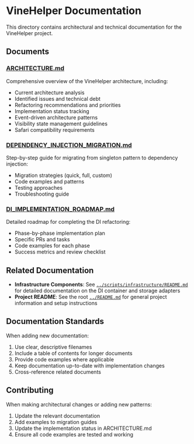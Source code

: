 # VineHelper Documentation

This directory contains architectural and technical documentation for the VineHelper project.

## Documents

### [ARCHITECTURE.md](./ARCHITECTURE.md)

Comprehensive overview of the VineHelper architecture, including:

- Current architecture analysis
- Identified issues and technical debt
- Refactoring recommendations and priorities
- Implementation status tracking
- Event-driven architecture patterns
- Visibility state management guidelines
- Safari compatibility requirements

### [DEPENDENCY_INJECTION_MIGRATION.md](./DEPENDENCY_INJECTION_MIGRATION.md)

Step-by-step guide for migrating from singleton pattern to dependency injection:

- Migration strategies (quick, full, custom)
- Code examples and patterns
- Testing approaches
- Troubleshooting guide

### [DI_IMPLEMENTATION_ROADMAP.md](./DI_IMPLEMENTATION_ROADMAP.md)

Detailed roadmap for completing the DI refactoring:

- Phase-by-phase implementation plan
- Specific PRs and tasks
- Code examples for each phase
- Success metrics and review checklist

## Related Documentation

- **Infrastructure Components**: See [`../scripts/infrastructure/README.md`](../scripts/infrastructure/README.md) for detailed documentation on the DI container and storage adapters
- **Project README**: See the root [`../README.md`](../README.md) for general project information and setup instructions

## Documentation Standards

When adding new documentation:

1. Use clear, descriptive filenames
2. Include a table of contents for longer documents
3. Provide code examples where applicable
4. Keep documentation up-to-date with implementation changes
5. Cross-reference related documents

## Contributing

When making architectural changes or adding new patterns:

1. Update the relevant documentation
2. Add examples to migration guides
3. Update the implementation status in ARCHITECTURE.md
4. Ensure all code examples are tested and working
